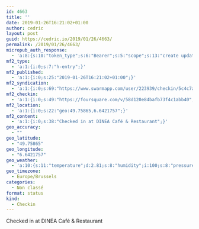 ```yaml
---
id: 4663
title: ''
date: 2019-01-26T16:21:02+01:00
author: cedric
layout: post
guid: https://cedric.io/2019/01/26/4663/
permalink: /2019/01/26/4663/
micropub_auth_response:
  - 'a:8:{s:10:"token_type";s:6:"Bearer";s:5:"scope";s:13:"create update";s:2:"me";s:18:"https://cedric.io/";s:9:"issued_by";s:45:"https://cedric.io/wp-json/indieauth/1.0/token";s:9:"client_id";s:27:"https://ownyourswarm.p3k.io";s:9:"issued_at";i:1542614471;s:4:"user";i:1;s:13:"last_accessed";i:1548516079;}'
mf2_type:
  - 'a:1:{i:0;s:7:"h-entry";}'
mf2_published:
  - 'a:1:{i:0;s:25:"2019-01-26T16:21:02+01:00";}'
mf2_syndication:
  - 'a:1:{i:0;s:69:"https://www.swarmapp.com/user/223939/checkin/5c4c7ade2632ec002ce46208";}'
mf2_checkin:
  - 'a:1:{i:0;s:49:"https://foursquare.com/v/58d120e84bafb73f4c1abb40";}'
mf2_location:
  - 'a:1:{i:0;s:22:"geo:49.75865,6.6421757";}'
mf2_content:
  - 'a:1:{i:0;s:38:"Checked in at DINEA Café & Restaurant";}'
geo_accuracy:
  - ""
geo_latitude:
  - "49.75865"
geo_longitude:
  - "6.6421757"
geo_weather:
  - 'a:10:{s:11:"temperature";d:2.81;s:8:"humidity";i:100;s:8:"pressure";i:1006;s:10:"cloudiness";i:90;s:4:"wind";a:2:{s:5:"speed";d:4.6;s:6:"degree";i:220;}s:7:"summary";s:4:"mist";s:4:"icon";s:10:"wi-showers";s:10:"visibility";i:8000;s:7:"sunrise";s:25:"2019-01-26T08:14:14+01:00";s:6:"sunset";s:25:"2019-01-26T17:17:33+01:00";}'
geo_timezone:
  - Europe/Brussels
categories:
  - Non classé
format: status
kind:
  - Checkin
---
```

Checked in at DINEA Café & Restaurant